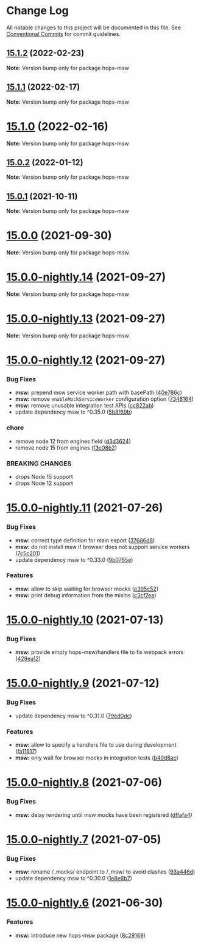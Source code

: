 # Change Log

All notable changes to this project will be documented in this file.
See [Conventional Commits](https://conventionalcommits.org) for commit guidelines.

## [15.1.2](https://github.com/xing/hops/compare/v15.1.1...v15.1.2) (2022-02-23)

**Note:** Version bump only for package hops-msw





## [15.1.1](https://github.com/xing/hops/compare/v15.1.0...v15.1.1) (2022-02-17)

**Note:** Version bump only for package hops-msw





# [15.1.0](https://github.com/xing/hops/compare/v15.0.2...v15.1.0) (2022-02-16)

**Note:** Version bump only for package hops-msw





## [15.0.2](https://github.com/xing/hops/compare/v15.0.1...v15.0.2) (2022-01-12)

**Note:** Version bump only for package hops-msw





## [15.0.1](https://github.com/xing/hops/compare/v15.0.0...v15.0.1) (2021-10-11)

**Note:** Version bump only for package hops-msw





# [15.0.0](https://github.com/xing/hops/compare/v15.0.0-nightly.14...v15.0.0) (2021-09-30)

**Note:** Version bump only for package hops-msw





# [15.0.0-nightly.14](https://github.com/xing/hops/compare/v15.0.0-nightly.13...v15.0.0-nightly.14) (2021-09-27)

**Note:** Version bump only for package hops-msw





# [15.0.0-nightly.13](https://github.com/xing/hops/compare/v15.0.0-nightly.12...v15.0.0-nightly.13) (2021-09-27)

**Note:** Version bump only for package hops-msw





# [15.0.0-nightly.12](https://github.com/xing/hops/compare/v15.0.0-nightly.11...v15.0.0-nightly.12) (2021-09-27)


### Bug Fixes

* **msw:** prepend msw service worker path with basePath ([40e786c](https://github.com/xing/hops/commit/40e786c3ba2908eb81e788b586dbfea83955b357))
* **msw:** remove `enableMockServiceWorker` configuration option ([7348164](https://github.com/xing/hops/commit/73481649f85cf3c7bc2956b8ef89755f84164cb0))
* **msw:** remove unusable integration test APIs ([cc822ab](https://github.com/xing/hops/commit/cc822ab3a70527858422629aa6de75dfb4f0703f))
* update dependency msw to ^0.35.0 ([5b8f69b](https://github.com/xing/hops/commit/5b8f69bbcaa738169dc881b15ca00f2237dd7091))


### chore

* remove node 12 from engines field ([d3d3624](https://github.com/xing/hops/commit/d3d3624cec813bfe4d9ab4abe86e051bd7f9e61e))
* remove node 15 from engines ([f3c08b2](https://github.com/xing/hops/commit/f3c08b28feb6d64ff57f6c34b1f67a023146243d))


### BREAKING CHANGES

* drops Node 15 support
* drops Node 12 support





# [15.0.0-nightly.11](https://github.com/xing/hops/compare/v15.0.0-nightly.10...v15.0.0-nightly.11) (2021-07-26)


### Bug Fixes

* **msw:** correct type definition for main export ([37686d8](https://github.com/xing/hops/commit/37686d8f89af38225c77f6a4e79a4fcb5cd52da8))
* **msw:** do not install msw if browser does not support service workers ([7c5c201](https://github.com/xing/hops/commit/7c5c201883012ed7cccba7fe408edb70cdde760b))
* update dependency msw to ^0.33.0 ([9b0765e](https://github.com/xing/hops/commit/9b0765e9417f3000c926f148851ebd25bde08c71))


### Features

* **msw:** allow to skip waiting for browser mocks ([e395c52](https://github.com/xing/hops/commit/e395c524e925e19d0fd32a77ed3610a96d1b060a))
* **msw:** print debug information from the mixins ([c3cf7ea](https://github.com/xing/hops/commit/c3cf7ead00e0d02012c8717529504405ca217a48))





# [15.0.0-nightly.10](https://github.com/xing/hops/compare/v15.0.0-nightly.9...v15.0.0-nightly.10) (2021-07-13)


### Bug Fixes

* **msw:** provide empty hops-msw/handlers file to fix webpack errors ([429ea12](https://github.com/xing/hops/commit/429ea122fa86f03af98b90a74df4362afdc16ebe))





# [15.0.0-nightly.9](https://github.com/xing/hops/compare/v15.0.0-nightly.8...v15.0.0-nightly.9) (2021-07-12)


### Bug Fixes

* update dependency msw to ^0.31.0 ([79ed0dc](https://github.com/xing/hops/commit/79ed0dc851aa5f4e990f036c90ba48e1fe8d860e))


### Features

* **msw:** allow to specify a handlers file to use during development ([fa11617](https://github.com/xing/hops/commit/fa1161750eac2b1c569d653fff68a8ffc761e0bf))
* **msw:** only wait for browser mocks in integration tests ([b40d8ac](https://github.com/xing/hops/commit/b40d8ac8b475631ca722fd5b54dacdd2219bb4e9))





# [15.0.0-nightly.8](https://github.com/xing/hops/compare/v15.0.0-nightly.7...v15.0.0-nightly.8) (2021-07-06)


### Bug Fixes

* **msw:** delay rendering until msw mocks have been registered ([dffafa4](https://github.com/xing/hops/commit/dffafa43f0e6647912843ba14061617128f9893a))





# [15.0.0-nightly.7](https://github.com/xing/hops/compare/v15.0.0-nightly.6...v15.0.0-nightly.7) (2021-07-05)


### Bug Fixes

* **msw:** rename /_mocks/ endpoint to /_msw/ to avoid clashes ([93a446d](https://github.com/xing/hops/commit/93a446df76d6933c945aed79974ed052f2bd0a8e))
* update dependency msw to ^0.30.0 ([1e8e8b7](https://github.com/xing/hops/commit/1e8e8b74d3dc21f3ec57660284b92ff9c82fc41c))





# [15.0.0-nightly.6](https://github.com/xing/hops/compare/v15.0.0-nightly.5...v15.0.0-nightly.6) (2021-06-30)


### Features

* **msw:** introduce new hops-msw package ([8c29169](https://github.com/xing/hops/commit/8c29169b781719e44e5fbec201083fd52c20e991))
